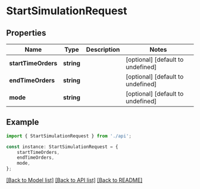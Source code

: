 # StartSimulationRequest


## Properties

Name | Type | Description | Notes
------------ | ------------- | ------------- | -------------
**startTimeOrders** | **string** |  | [optional] [default to undefined]
**endTimeOrders** | **string** |  | [optional] [default to undefined]
**mode** | **string** |  | [optional] [default to undefined]

## Example

```typescript
import { StartSimulationRequest } from './api';

const instance: StartSimulationRequest = {
    startTimeOrders,
    endTimeOrders,
    mode,
};
```

[[Back to Model list]](../README.md#documentation-for-models) [[Back to API list]](../README.md#documentation-for-api-endpoints) [[Back to README]](../README.md)

